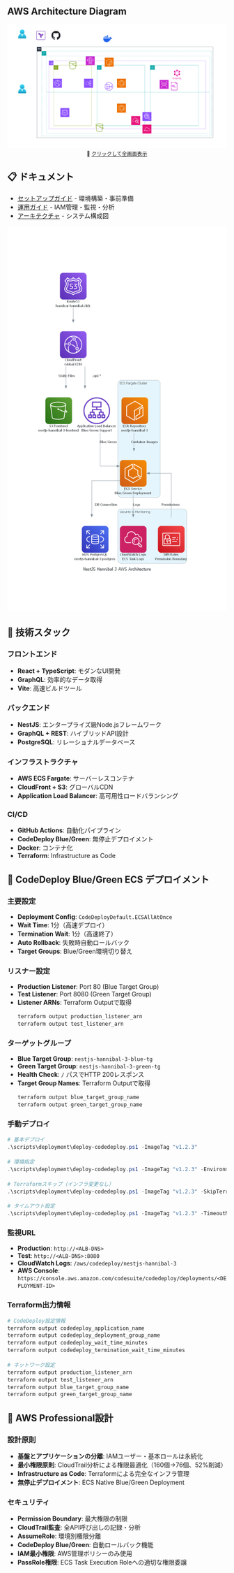 ## AWS Architecture Diagram

<div align="center">
  <a href="https://kmryst.github.io/terraform-hannibal/docs/architecture/cacoo/viewer.html" target="_blank">
    <img src="docs/architecture/cacoo/architecture.svg" alt="AWS Architecture Diagram" width="800">
  </a>
  <br>
  <small>📱 <a href="https://kmryst.github.io/terraform-hannibal/docs/architecture/cacoo/viewer.html" target="_blank">クリックして全画面表示</a></small>
</div>

## 📋 ドキュメント

- [セットアップガイド](./docs/setup/README.md) - 環境構築・事前準備
- [運用ガイド](./docs/operations/README.md) - IAM管理・監視・分析
- [アーキテクチャ](./docs/architecture/mermaid/README.md) - システム構成図

<div align="center">
  <img src="docs/architecture/diagrams/latest.png?v=20250806165536" alt="AWS Architecture" width="600">
</div>

## 🔧 技術スタック

### フロントエンド
- **React + TypeScript**: モダンなUI開発
- **GraphQL**: 効率的なデータ取得
- **Vite**: 高速ビルドツール

### バックエンド
- **NestJS**: エンタープライズ級Node.jsフレームワーク
- **GraphQL + REST**: ハイブリッドAPI設計
- **PostgreSQL**: リレーショナルデータベース

### インフラストラクチャ
- **AWS ECS Fargate**: サーバーレスコンテナ
- **CloudFront + S3**: グローバルCDN
- **Application Load Balancer**: 高可用性ロードバランシング

### CI/CD
- **GitHub Actions**: 自動化パイプライン
- **CodeDeploy Blue/Green**: 無停止デプロイメント
- **Docker**: コンテナ化
- **Terraform**: Infrastructure as Code

## 🚀 CodeDeploy Blue/Green ECS デプロイメント

### 主要設定
- **Deployment Config**: `CodeDeployDefault.ECSAllAtOnce`
- **Wait Time**: 1分（高速デプロイ）
- **Termination Wait**: 1分（高速終了）
- **Auto Rollback**: 失敗時自動ロールバック
- **Target Groups**: Blue/Green環境切り替え

### リスナー設定
- **Production Listener**: Port 80 (Blue Target Group)
- **Test Listener**: Port 8080 (Green Target Group)
- **Listener ARNs**: Terraform Outputで取得
  ```bash
  terraform output production_listener_arn
  terraform output test_listener_arn
  ```

### ターゲットグループ
- **Blue Target Group**: `nestjs-hannibal-3-blue-tg`
- **Green Target Group**: `nestjs-hannibal-3-green-tg`
- **Health Check**: `/` パスでHTTP 200レスポンス
- **Target Group Names**: Terraform Outputで取得
  ```bash
  terraform output blue_target_group_name
  terraform output green_target_group_name
  ```

### 手動デプロイ
```powershell
# 基本デプロイ
.\scripts\deployment\deploy-codedeploy.ps1 -ImageTag "v1.2.3"

# 環境指定
.\scripts\deployment\deploy-codedeploy.ps1 -ImageTag "v1.2.3" -Environment "staging"

# Terraformスキップ（インフラ変更なし）
.\scripts\deployment\deploy-codedeploy.ps1 -ImageTag "v1.2.3" -SkipTerraform

# タイムアウト設定
.\scripts\deployment\deploy-codedeploy.ps1 -ImageTag "v1.2.3" -TimeoutMinutes 45
```

### 監視URL
- **Production**: `http://<ALB-DNS>`
- **Test**: `http://<ALB-DNS>:8080`
- **CloudWatch Logs**: `/aws/codedeploy/nestjs-hannibal-3`
- **AWS Console**: `https://console.aws.amazon.com/codesuite/codedeploy/deployments/<DEPLOYMENT-ID>`

### Terraform出力情報
```bash
# CodeDeploy設定情報
terraform output codedeploy_application_name
terraform output codedeploy_deployment_group_name
terraform output codedeploy_wait_time_minutes
terraform output codedeploy_termination_wait_time_minutes

# ネットワーク設定
terraform output production_listener_arn
terraform output test_listener_arn
terraform output blue_target_group_name
terraform output green_target_group_name
```

## 🔐 AWS Professional設計

### 設計原則
- **基盤とアプリケーションの分離**: IAMユーザー・基本ロールは永続化
- **最小権限原則**: CloudTrail分析による権限最適化（160個→76個、52%削減）
- **Infrastructure as Code**: Terraformによる完全なインフラ管理
- **無停止デプロイメント**: ECS Native Blue/Green Deployment

### セキュリティ
- **Permission Boundary**: 最大権限の制限
- **CloudTrail監査**: 全API呼び出しの記録・分析
- **AssumeRole**: 環境別権限分離
- **CodeDeploy Blue/Green**: 自動ロールバック機能
- **IAM最小権限**: AWS管理ポリシーのみ使用
- **PassRole権限**: ECS Task Execution Roleへの適切な権限委譲